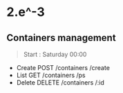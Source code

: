 2.e^-3
========

Containers management
---------------------

> Start : Saturday 00:00

* Create  POST /containers /create
* List    GET /containers /ps
* Delete  DELETE /containers /:id

